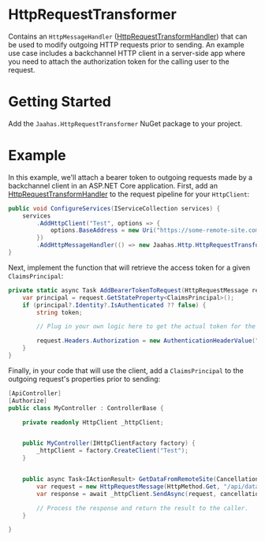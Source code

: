 # HttpRequestTransformer

Contains an `HttpMessageHandler` ([HttpRequestTransformHandler](./src/HttpRequestTransformer/HttpRequestTransformHandler.cs)) that can be used to modify outgoing HTTP requests prior to sending. An example use case includes a backchannel HTTP client in a server-side app where you need to attach the authorization token for the calling user to the request.

# Getting Started

Add the `Jaahas.HttpRequestTransformer` NuGet package to your project.

# Example

In this example, we'll attach a bearer token to outgoing requests made by a backchannel client in an ASP.NET Core application. First, add an [HttpRequestTransformHandler](./src/HttpRequestTransformer/HttpRequestTransformHandler.cs) to the request pipeline for your `HttpClient`:

```csharp
public void ConfigureServices(IServiceCollection services) {
    services
        .AddHttpClient("Test", options => {
            options.BaseAddress = new Uri("https://some-remote-site.com");
        })
        .AddHttpMessageHandler(() => new Jaahas.Http.HttpRequestTransformHandler(AddBearerTokenToRequest));
}
```

Next, implement the function that will retrieve the access token for a given `ClaimsPrincipal`:

```csharp
private static async Task AddBearerTokenToRequest(HttpRequestMessage request, CancellationToken cancellationToken) {
    var principal = request.GetStateProperty<ClaimsPrincipal>();
    if (principal?.Identity?.IsAuthenticated ?? false) {
        string token;

        // Plug in your own logic here to get the actual token for the principal...

        request.Headers.Authorization = new AuthenticationHeaderValue("Bearer", token);
    }
}
```

Finally, in your code that will use the client, add a `ClaimsPrincipal` to the outgoing request's properties prior to sending:

```csharp
[ApiController]
[Authorize]
public class MyController : ControllerBase {

    private readonly HttpClient _httpClient;


    public MyController(IHttpClientFactory factory) {
        _httpClient = factory.CreateClient("Test");
    }


    public async Task<IActionResult> GetDataFromRemoteSite(CancellationToken cancellationToken) {
        var request = new HttpRequestMessage(HttpMethod.Get, "/api/data").AddStateProperty(User);
        var response = await _httpClient.SendAsync(request, cancellationToken);

        // Process the response and return the result to the caller.
    } 

}
```
